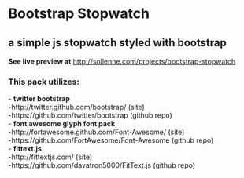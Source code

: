 <h1>Bootstrap Stopwatch</h1>
<h2>a simple js stopwatch styled with bootstrap</h2>


<strong>See live preview at</strong> http://sollenne.com/projects/bootstrap-stopwatch

<h3>This pack utilizes:</h3 <br>
- <strong>twitter bootstrap</strong> <br>
   -http://twitter.github.com/bootstrap/ (site)<br>
   -https://github.com/twitter/bootstrap (github repo)<br>
- <strong>font awesome glyph font pack</strong><br> 
   -http://fortawesome.github.com/Font-Awesome/ (site)<br>
   -https://github.com/FortAwesome/Font-Awesome (github repo)<br>
- <strong>fittext.js</strong><br>
   -http://fittextjs.com/ (site)<br>
   -https://github.com/davatron5000/FitText.js (github repo)<br><br>
